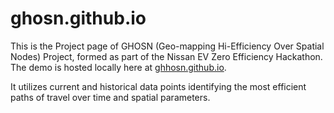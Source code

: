 ghosn.github.io
===============

This is the Project page of GHOSN (Geo-mapping Hi-Efficiency Over Spatial Nodes) Project, formed as part of the Nissan EV Zero Efficiency Hackathon.  The demo is hosted locally here at [ghhosn.github.io](ghosn.github.io).

It utilizes current and historical data points identifying the most efficient paths of travel over time and spatial parameters. 